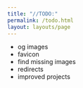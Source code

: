```yaml
---
title: "//TODO:"
permalink: /todo.html
layout: layouts/page
---
```


- og images
- favicon
- find missing images
- redirects
- improved projects

